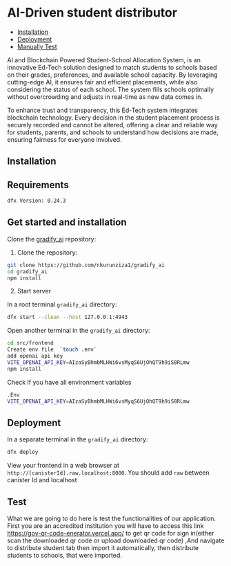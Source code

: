 # AI-Driven student distributor

- [Installation](#installation)
- [Deployment](#deployment)
- [Manually Test](#test)

AI and Blockchain Powered Student-School Allocation System, is an innovative Ed-Tech solution designed to match students to schools based on their grades, preferences, and available school capacity. By leveraging cutting-edge AI, it ensures fair and efficient placements, while also considering the status of each school. The system fills schools optimally without overcrowding and adjusts in real-time as new data comes in.

To enhance trust and transparency, this Ed-Tech system integrates blockchain technology. Every decision in the student placement process is securely recorded and cannot be altered, offering a clear and reliable way for students, parents, and schools to understand how decisions are made, ensuring fairness for everyone involved.

## Installation

## Requirements

```bash
dfx Version: 0.24.3
```

## Get started and installation

Clone the [gradify_ai](https://github.com/nkurunziza1/gradify_ai) repository:

1. Clone the repository:

```bash
git clone https://github.com/nkurunziza1/gradify_ai
cd gradify_ai
npm install

```

2. Start server

In a root terminal `gradify_ai` directory:

```bash
dfx start --clean --host 127.0.0.1:4943
```

Open another terminal in the `gradify_ai` directory:

```bash
cd src/frontend
Create env file  `touch .env`
add openai api key
VITE_OPENAI_API_KEY=AIzaSyBhmbMLHWi6vsMyqS6UjOhQT9h9iS8RLmw
npm install
```

Check If you have all environment variables

```bash
.Env
VITE_OPENAI_API_KEY=AIzaSyBhmbMLHWi6vsMyqS6UjOhQT9h9iS8RLmw
```

## Deployment

In a separate terminal in the `gradify_ai` directory:

```bash
dfx deploy
```

View your frontend in a web browser at `http://[canisterId].raw.localhost:8000`. You should add `raw` between canister Id and localhost



## Test

What we are going to do here is test the functionalities of our application. First you are an accredited institution you will have to access this link https://gov-qr-code-enerator.vercel.app/ to get qr code for sign in(either scan the downloaded qr code or upload downloaded qr code) ,And navigate to distribute student tab then import it automatically, then  distribute students to schools, that were imported.
